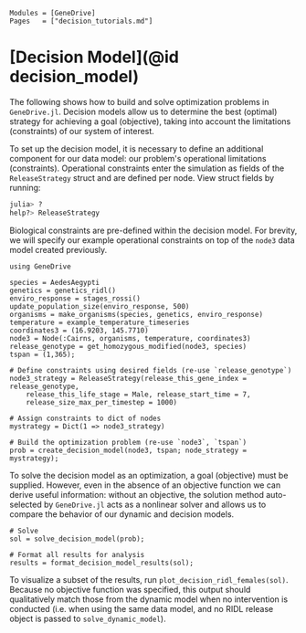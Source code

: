 ```@index
Modules = [GeneDrive]
Pages   = ["decision_tutorials.md"]
```
# [Decision Model](@id decision_model)

The following shows how to build and solve optimization problems in `GeneDrive.jl`. Decision models allow us to determine the best (optimal) strategy for achieving a goal (objective), taking into account the limitations (constraints) of our system of interest. 

To set up the decision model, it is necessary to define an additional component for our data model: our problem's operational limitations (constraints). Operational constraints enter the simulation as fields of the `ReleaseStrategy` struct and are defined per node. View struct fields by running: 
```julia
julia> ? 
help?> ReleaseStrategy
```
Biological constraints are pre-defined within the decision model. For brevity, we will specify our example operational constraints on top of the `node3` data model created previously. 
``` @setup decision_example
using GeneDrive

species = AedesAegypti 
genetics = genetics_ridl()
enviro_response = stages_rossi()
update_population_size(enviro_response, 500)
organisms = make_organisms(species, genetics, enviro_response)
temperature = example_temperature_timeseries
coordinates3 = (16.9203, 145.7710)
node3 = Node(:Cairns, organisms, temperature, coordinates3)
release_genotype = get_homozygous_modified(node3, species)
tspan = (1,365);
```

```@example decision_example
# Define constraints using desired fields (re-use `release_genotype`)
node3_strategy = ReleaseStrategy(release_this_gene_index = release_genotype, 
    release_this_life_stage = Male, release_start_time = 7, 
    release_size_max_per_timestep = 1000)

# Assign constraints to dict of nodes 
mystrategy = Dict(1 => node3_strategy)

# Build the optimization problem (re-use `node3`, `tspan`)
prob = create_decision_model(node3, tspan; node_strategy = mystrategy);
```

To solve the decision model as an optimization, a goal (objective) must be supplied. However, even in the absence of an objective function we can derive useful information: without an objective, the solution method auto-selected by `GeneDrive.jl` acts as a nonlinear solver and allows us to compare the behavior of our dynamic and decision models. 
```@example decision_example
# Solve 
sol = solve_decision_model(prob);

# Format all results for analysis 
results = format_decision_model_results(sol);
```
To visualize a subset of the results, run `plot_decision_ridl_females(sol)`. Because no objective function was specified, this output should qualitatively match those from the dynamic model when no intervention is conducted (i.e. when using the same data model, and no RIDL release object is passed to `solve_dynamic_model`).  
